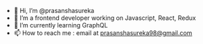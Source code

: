 - 👋 Hi, I’m @prasanshasureka
- 👀 I’m a frontend developer working on Javascript, React, Redux
- 🌱 I’m currently learning GraphQL
- 📫 How to reach me : email at prasanshasureka98@gmail.com

<!---
prasanshasureka/prasanshasureka is a ✨ special ✨ repository because its `README.md` (this file) appears on your GitHub profile.
You can click the Preview link to take a look at your changes.
--->
